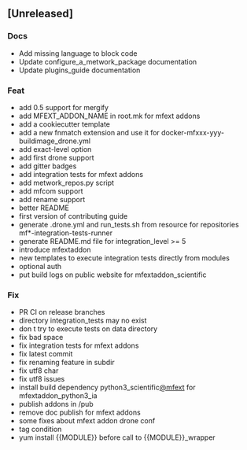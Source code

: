 <a name="unreleased"></a>
## [Unreleased]

### Docs
- Add missing language to block code
- Update configure_a_metwork_package documentation
- Update plugins_guide documentation

### Feat
- add 0.5 support for mergify
- add MFEXT_ADDON_NAME in root.mk for mfext addons
- add a cookiecutter template
- add a new fnmatch extension and use it for docker-mfxxx-yyy-buildimage_drone.yml
- add exact-level option
- add first drone support
- add gitter badges
- add integration tests for mfext addons
- add metwork_repos.py script
- add mfcom support
- add rename support
- better README
- first version of contributing guide
- generate .drone.yml and run_tests.sh from resource for repositories mf*-integration-tests-runner
- generate README.md file for integration_level >= 5
- introduce mfextaddon
- new templates to execute integration tests directly from modules
- optional auth
- put build logs on public website for mfextaddon_scientific

### Fix
- PR CI on release branches
- directory integration_tests may no exist
- don t try to execute tests on data directory
- fix bad space
- fix integration tests for mfext addons
- fix latest commit
- fix renaming feature in subdir
- fix utf8 char
- fix utf8 issues
- install build dependency python3_scientific[@mfext](https://github.com/mfext) for mfextaddon_python3_ia
- publish addons in /pub
- remove doc publish for mfext addons
- some fixes about mfext addon drone conf
- tag condition
- yum install {{MODULE}} before call to {{MODULE}}_wrapper

